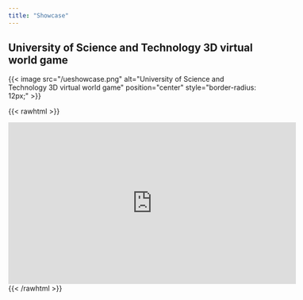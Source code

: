 ```yaml
---
title: "Showcase"
---
```


## University of Science and Technology 3D virtual world game

{{< image src="/ueshowcase.png" alt="University of Science and Technology 3D virtual world game" position="center" style="border-radius: 12px;" >}}

{{< rawhtml >}}
  <iframe src="https://3dwarehouse.sketchup.com/embed/530678b3-058e-4d3c-a09d-a2a6294247da" frameborder="0" scrolling="no" marginheight="0" marginwidth="0" width="580" height="326" allowfullscreen></iframe>
{{< /rawhtml >}}
